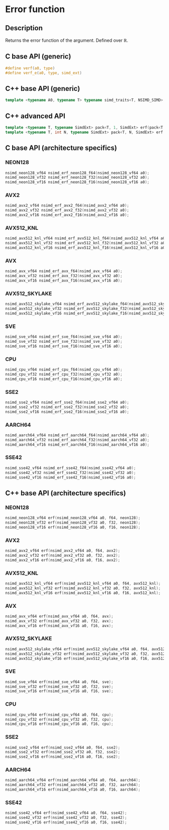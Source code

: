 <!--

Copyright (c) 2019 Agenium Scale

Permission is hereby granted, free of charge, to any person obtaining a copy
of this software and associated documentation files (the "Software"), to deal
in the Software without restriction, including without limitation the rights
to use, copy, modify, merge, publish, distribute, sublicense, and/or sell
copies of the Software, and to permit persons to whom the Software is
furnished to do so, subject to the following conditions:

The above copyright notice and this permission notice shall be included in all
copies or substantial portions of the Software.

THE SOFTWARE IS PROVIDED "AS IS", WITHOUT WARRANTY OF ANY KIND, EXPRESS OR
IMPLIED, INCLUDING BUT NOT LIMITED TO THE WARRANTIES OF MERCHANTABILITY,
FITNESS FOR A PARTICULAR PURPOSE AND NONINFRINGEMENT. IN NO EVENT SHALL THE
AUTHORS OR COPYRIGHT HOLDERS BE LIABLE FOR ANY CLAIM, DAMAGES OR OTHER
LIABILITY, WHETHER IN AN ACTION OF CONTRACT, TORT OR OTHERWISE, ARISING FROM,
OUT OF OR IN CONNECTION WITH THE SOFTWARE OR THE USE OR OTHER DEALINGS IN THE
SOFTWARE.

-->

# Error function

## Description

Returns the error function of the argument. Defined over $ℝ$.

## C base API (generic)

```c
#define verf(a0, type)
#define verf_e(a0, type, simd_ext)
```

## C++ base API (generic)

```c++
template <typename A0, typename T> typename simd_traits<T, NSIMD_SIMD>::simd_vector erf(A0 a0, T);
```

## C++ advanced API

```c++
template <typename T, typename SimdExt> pack<T, 1, SimdExt> erf(pack<T, 1, SimdExt> const& a0);
template <typename T, int N, typename SimdExt> pack<T, N, SimdExt> erf(pack<T, N, SimdExt> const& a0);
```

## C base API (architecture specifics)

### NEON128

```c
nsimd_neon128_vf64 nsimd_erf_neon128_f64(nsimd_neon128_vf64 a0);
nsimd_neon128_vf32 nsimd_erf_neon128_f32(nsimd_neon128_vf32 a0);
nsimd_neon128_vf16 nsimd_erf_neon128_f16(nsimd_neon128_vf16 a0);
```

### AVX2

```c
nsimd_avx2_vf64 nsimd_erf_avx2_f64(nsimd_avx2_vf64 a0);
nsimd_avx2_vf32 nsimd_erf_avx2_f32(nsimd_avx2_vf32 a0);
nsimd_avx2_vf16 nsimd_erf_avx2_f16(nsimd_avx2_vf16 a0);
```

### AVX512_KNL

```c
nsimd_avx512_knl_vf64 nsimd_erf_avx512_knl_f64(nsimd_avx512_knl_vf64 a0);
nsimd_avx512_knl_vf32 nsimd_erf_avx512_knl_f32(nsimd_avx512_knl_vf32 a0);
nsimd_avx512_knl_vf16 nsimd_erf_avx512_knl_f16(nsimd_avx512_knl_vf16 a0);
```

### AVX

```c
nsimd_avx_vf64 nsimd_erf_avx_f64(nsimd_avx_vf64 a0);
nsimd_avx_vf32 nsimd_erf_avx_f32(nsimd_avx_vf32 a0);
nsimd_avx_vf16 nsimd_erf_avx_f16(nsimd_avx_vf16 a0);
```

### AVX512_SKYLAKE

```c
nsimd_avx512_skylake_vf64 nsimd_erf_avx512_skylake_f64(nsimd_avx512_skylake_vf64 a0);
nsimd_avx512_skylake_vf32 nsimd_erf_avx512_skylake_f32(nsimd_avx512_skylake_vf32 a0);
nsimd_avx512_skylake_vf16 nsimd_erf_avx512_skylake_f16(nsimd_avx512_skylake_vf16 a0);
```

### SVE

```c
nsimd_sve_vf64 nsimd_erf_sve_f64(nsimd_sve_vf64 a0);
nsimd_sve_vf32 nsimd_erf_sve_f32(nsimd_sve_vf32 a0);
nsimd_sve_vf16 nsimd_erf_sve_f16(nsimd_sve_vf16 a0);
```

### CPU

```c
nsimd_cpu_vf64 nsimd_erf_cpu_f64(nsimd_cpu_vf64 a0);
nsimd_cpu_vf32 nsimd_erf_cpu_f32(nsimd_cpu_vf32 a0);
nsimd_cpu_vf16 nsimd_erf_cpu_f16(nsimd_cpu_vf16 a0);
```

### SSE2

```c
nsimd_sse2_vf64 nsimd_erf_sse2_f64(nsimd_sse2_vf64 a0);
nsimd_sse2_vf32 nsimd_erf_sse2_f32(nsimd_sse2_vf32 a0);
nsimd_sse2_vf16 nsimd_erf_sse2_f16(nsimd_sse2_vf16 a0);
```

### AARCH64

```c
nsimd_aarch64_vf64 nsimd_erf_aarch64_f64(nsimd_aarch64_vf64 a0);
nsimd_aarch64_vf32 nsimd_erf_aarch64_f32(nsimd_aarch64_vf32 a0);
nsimd_aarch64_vf16 nsimd_erf_aarch64_f16(nsimd_aarch64_vf16 a0);
```

### SSE42

```c
nsimd_sse42_vf64 nsimd_erf_sse42_f64(nsimd_sse42_vf64 a0);
nsimd_sse42_vf32 nsimd_erf_sse42_f32(nsimd_sse42_vf32 a0);
nsimd_sse42_vf16 nsimd_erf_sse42_f16(nsimd_sse42_vf16 a0);
```

## C++ base API (architecture specifics)

### NEON128

```c
nsimd_neon128_vf64 erf(nsimd_neon128_vf64 a0, f64, neon128);
nsimd_neon128_vf32 erf(nsimd_neon128_vf32 a0, f32, neon128);
nsimd_neon128_vf16 erf(nsimd_neon128_vf16 a0, f16, neon128);
```

### AVX2

```c
nsimd_avx2_vf64 erf(nsimd_avx2_vf64 a0, f64, avx2);
nsimd_avx2_vf32 erf(nsimd_avx2_vf32 a0, f32, avx2);
nsimd_avx2_vf16 erf(nsimd_avx2_vf16 a0, f16, avx2);
```

### AVX512_KNL

```c
nsimd_avx512_knl_vf64 erf(nsimd_avx512_knl_vf64 a0, f64, avx512_knl);
nsimd_avx512_knl_vf32 erf(nsimd_avx512_knl_vf32 a0, f32, avx512_knl);
nsimd_avx512_knl_vf16 erf(nsimd_avx512_knl_vf16 a0, f16, avx512_knl);
```

### AVX

```c
nsimd_avx_vf64 erf(nsimd_avx_vf64 a0, f64, avx);
nsimd_avx_vf32 erf(nsimd_avx_vf32 a0, f32, avx);
nsimd_avx_vf16 erf(nsimd_avx_vf16 a0, f16, avx);
```

### AVX512_SKYLAKE

```c
nsimd_avx512_skylake_vf64 erf(nsimd_avx512_skylake_vf64 a0, f64, avx512_skylake);
nsimd_avx512_skylake_vf32 erf(nsimd_avx512_skylake_vf32 a0, f32, avx512_skylake);
nsimd_avx512_skylake_vf16 erf(nsimd_avx512_skylake_vf16 a0, f16, avx512_skylake);
```

### SVE

```c
nsimd_sve_vf64 erf(nsimd_sve_vf64 a0, f64, sve);
nsimd_sve_vf32 erf(nsimd_sve_vf32 a0, f32, sve);
nsimd_sve_vf16 erf(nsimd_sve_vf16 a0, f16, sve);
```

### CPU

```c
nsimd_cpu_vf64 erf(nsimd_cpu_vf64 a0, f64, cpu);
nsimd_cpu_vf32 erf(nsimd_cpu_vf32 a0, f32, cpu);
nsimd_cpu_vf16 erf(nsimd_cpu_vf16 a0, f16, cpu);
```

### SSE2

```c
nsimd_sse2_vf64 erf(nsimd_sse2_vf64 a0, f64, sse2);
nsimd_sse2_vf32 erf(nsimd_sse2_vf32 a0, f32, sse2);
nsimd_sse2_vf16 erf(nsimd_sse2_vf16 a0, f16, sse2);
```

### AARCH64

```c
nsimd_aarch64_vf64 erf(nsimd_aarch64_vf64 a0, f64, aarch64);
nsimd_aarch64_vf32 erf(nsimd_aarch64_vf32 a0, f32, aarch64);
nsimd_aarch64_vf16 erf(nsimd_aarch64_vf16 a0, f16, aarch64);
```

### SSE42

```c
nsimd_sse42_vf64 erf(nsimd_sse42_vf64 a0, f64, sse42);
nsimd_sse42_vf32 erf(nsimd_sse42_vf32 a0, f32, sse42);
nsimd_sse42_vf16 erf(nsimd_sse42_vf16 a0, f16, sse42);
```